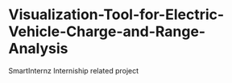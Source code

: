 # Visualization-Tool-for-Electric-Vehicle-Charge-and-Range-Analysis

SmartInternz Interniship related project
